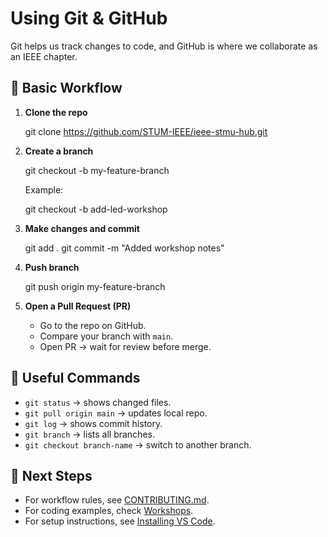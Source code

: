 # Using Git & GitHub

Git helps us track changes to code, and GitHub is where we collaborate as an IEEE chapter.  

## 🔹 Basic Workflow

1. **Clone the repo**
    
    git clone https://github.com/STUM-IEEE/ieee-stmu-hub.git

2. **Create a branch**
    
    git checkout -b my-feature-branch

   Example:
    
    git checkout -b add-led-workshop

3. **Make changes and commit**
    
    git add .
    git commit -m "Added workshop notes"

4. **Push branch**
    
    git push origin my-feature-branch

5. **Open a Pull Request (PR)**
   - Go to the repo on GitHub.
   - Compare your branch with `main`.
   - Open PR → wait for review before merge.

## 🔹 Useful Commands

- `git status` → shows changed files.  
- `git pull origin main` → updates local repo.  
- `git log` → shows commit history.  
- `git branch` → lists all branches.  
- `git checkout branch-name` → switch to another branch.  

## 📖 Next Steps

- For workflow rules, see [CONTRIBUTING.md](../CONTRIBUTING.md).  
- For coding examples, check [Workshops](../workshops/).  
- For setup instructions, see [Installing VS Code](./install-vscode.md).  
